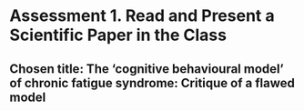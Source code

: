# Assessment 1. Read and Present a Scientific Paper in the Class 

## Chosen title: The ‘cognitive behavioural model’ of chronic fatigue syndrome: Critique of a flawed model

